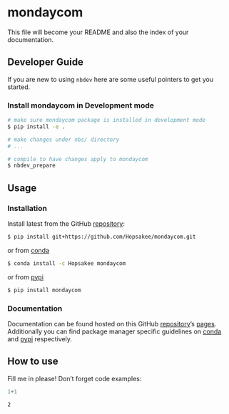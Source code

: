 # mondaycom


<!-- WARNING: THIS FILE WAS AUTOGENERATED! DO NOT EDIT! -->

This file will become your README and also the index of your
documentation.

## Developer Guide

If you are new to using `nbdev` here are some useful pointers to get you
started.

### Install mondaycom in Development mode

``` sh
# make sure mondaycom package is installed in development mode
$ pip install -e .

# make changes under nbs/ directory
# ...

# compile to have changes apply to mondaycom
$ nbdev_prepare
```

## Usage

### Installation

Install latest from the GitHub
[repository](https://github.com/Hopsakee/mondaycom):

``` sh
$ pip install git+https://github.com/Hopsakee/mondaycom.git
```

or from [conda](https://anaconda.org/Hopsakee/mondaycom)

``` sh
$ conda install -c Hopsakee mondaycom
```

or from [pypi](https://pypi.org/project/mondaycom/)

``` sh
$ pip install mondaycom
```

### Documentation

Documentation can be found hosted on this GitHub
[repository](https://github.com/Hopsakee/mondaycom)’s
[pages](https://Hopsakee.github.io/mondaycom/). Additionally you can
find package manager specific guidelines on
[conda](https://anaconda.org/Hopsakee/mondaycom) and
[pypi](https://pypi.org/project/mondaycom/) respectively.

## How to use

Fill me in please! Don’t forget code examples:

``` python
1+1
```

    2
